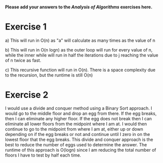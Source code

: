 #### Please add your answers to the **_Analysis of Algorithms_** exercises here.

# Exercise 1

a) This will run in O(n) as "a" will calculate as many times as the value of n

b) This will run in O(n logn) as the outer loop will run for every value of n, while the inner while will run in half the iterations due to j reaching the value of n twice as fast.

c) This recursive function will run in O(n). There is a space complexity due to the recursion, but the runtime is still O(n)

# Exercise 2

I would use a divide and conquer method using a Binary Sort approach. I would go to the middle floor and drop an egg from there. If the egg breaks, then I can eliminate any higher floor. If the egg does not break then I can eliminate all lower floors from the midpoint where I am at. I would then continue to go to the midpoint from where I am at, either up or down depending on if the egg breaks or not and continue until I zero in on the lowest floor that the egg breaks. This divide and conquer approach is the best to reduce the number of eggs used to determine the answer. The runtime of this approach is O(logn) since I am reducing the total number of floors I have to test by half each time.
